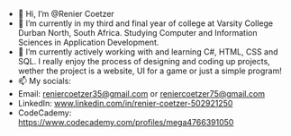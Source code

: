 - 👋 Hi, I’m @Renier Coetzer
- 👀 I’m currently in my third and final year of college at Varsity College Durban North, South Africa. Studying Computer and Information Sciences in Application Development.
- 🌱 I’m currently actively working with and learning C#, HTML, CSS and SQL. I really enjoy the process of designing and coding up projects, wether the project is a website, UI for a game or just a simple program!
- 📫 My socials:
- Email: reniercoetzer35@gmail.com or reniercoetzer75@gmail.com
- LinkedIn: www.linkedin.com/in/renier-coetzer-502921250
- CodeCademy: https://www.codecademy.com/profiles/mega4766391050
